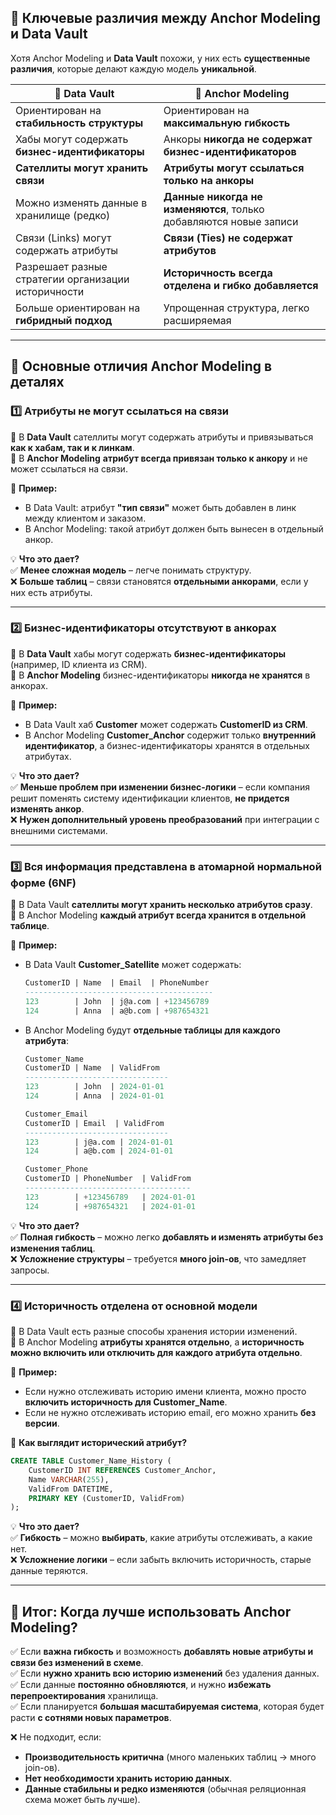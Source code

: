 ## **📌 Ключевые различия между Anchor Modeling и Data Vault**

Хотя Anchor Modeling и **Data Vault** похожи, у них есть **существенные различия**, которые делают каждую модель **уникальной**.

|🔹 **Data Vault**|🔹 **Anchor Modeling**|
|---|---|
|Ориентирован на **стабильность структуры**|Ориентирован на **максимальную гибкость**|
|Хабы могут содержать **бизнес-идентификаторы**|Анкоры **никогда не содержат бизнес-идентификаторов**|
|**Сателлиты могут хранить связи**|**Атрибуты могут ссылаться только на анкоры**|
|Можно изменять данные в хранилище (редко)|**Данные никогда не изменяются**, только добавляются новые записи|
|Связи (Links) могут содержать атрибуты|**Связи (Ties) не содержат атрибутов**|
|Разрешает разные стратегии организации историчности|**Историчность всегда отделена и гибко добавляется**|
|Больше ориентирован на **гибридный подход**|Упрощенная структура, легко расширяемая|

---

## **📌 Основные отличия Anchor Modeling в деталях**

### **1️⃣ Атрибуты не могут ссылаться на связи**

🔹 В **Data Vault** сателлиты могут содержать атрибуты и привязываться **как к хабам, так и к линкам**.  
🔹 В **Anchor Modeling** **атрибут всегда привязан только к анкору** и не может ссылаться на связи.

🔹 **Пример:**

- В Data Vault: атрибут **"тип связи"** может быть добавлен в линк между клиентом и заказом.
- В Anchor Modeling: такой атрибут должен быть вынесен в отдельный анкор.

💡 **Что это дает?**  
✅ **Менее сложная модель** – легче понимать структуру.  
❌ **Больше таблиц** – связи становятся **отдельными анкорами**, если у них есть атрибуты.

---

### **2️⃣ Бизнес-идентификаторы отсутствуют в анкорах**

🔹 В **Data Vault** хабы могут содержать **бизнес-идентификаторы** (например, ID клиента из CRM).  
🔹 В **Anchor Modeling** бизнес-идентификаторы **никогда не хранятся** в анкорах.

🔹 **Пример:**

- В Data Vault хаб **Customer** может содержать **CustomerID из CRM**.
- В Anchor Modeling **Customer_Anchor** содержит только **внутренний идентификатор**, а бизнес-идентификаторы хранятся в отдельных атрибутах.

💡 **Что это дает?**  
✅ **Меньше проблем при изменении бизнес-логики** – если компания решит поменять систему идентификации клиентов, **не придется изменять анкор**.  
❌ **Нужен дополнительный уровень преобразований** при интеграции с внешними системами.

---

### **3️⃣ Вся информация представлена в атомарной нормальной форме (6NF)**

🔹 В Data Vault **сателлиты могут хранить несколько атрибутов сразу**.  
🔹 В Anchor Modeling **каждый атрибут всегда хранится в отдельной таблице**.

🔹 **Пример:**

- В Data Vault **Customer_Satellite** может содержать:
    
    ```sql
    CustomerID | Name  | Email  | PhoneNumber
    ------------------------------------------
    123        | John  | j@a.com | +123456789
    124        | Anna  | a@b.com | +987654321
    ```
    
- В Anchor Modeling будут **отдельные таблицы для каждого атрибута**:
    
    ```sql
    Customer_Name  
    CustomerID | Name  | ValidFrom  
    --------------------------------
    123        | John  | 2024-01-01  
    124        | Anna  | 2024-01-01  
    ```
    
    ```sql
    Customer_Email  
    CustomerID | Email  | ValidFrom  
    --------------------------------
    123        | j@a.com | 2024-01-01  
    124        | a@b.com | 2024-01-01  
    ```
    
    ```sql
    Customer_Phone  
    CustomerID | PhoneNumber  | ValidFrom  
    -------------------------------------
    123        | +123456789   | 2024-01-01  
    124        | +987654321   | 2024-01-01  
    ```
    

💡 **Что это дает?**  
✅ **Полная гибкость** – можно легко **добавлять и изменять атрибуты без изменения таблиц**.  
❌ **Усложнение структуры** – требуется **много join-ов**, что замедляет запросы.

---

### **4️⃣ Историчность отделена от основной модели**

🔹 В Data Vault есть разные способы хранения истории изменений.  
🔹 В Anchor Modeling **атрибуты хранятся отдельно**, а **историчность можно включить или отключить для каждого атрибута отдельно**.

🔹 **Пример:**

- Если нужно отслеживать историю имени клиента, можно просто **включить историчность для Customer_Name**.
- Если не нужно отслеживать историю email, его можно хранить **без версии**.

🔹 **Как выглядит исторический атрибут?**

```sql
CREATE TABLE Customer_Name_History (
    CustomerID INT REFERENCES Customer_Anchor,
    Name VARCHAR(255),
    ValidFrom DATETIME,
    PRIMARY KEY (CustomerID, ValidFrom)
);
```

💡 **Что это дает?**  
✅ **Гибкость** – можно **выбирать**, какие атрибуты отслеживать, а какие нет.  
❌ **Усложнение логики** – если забыть включить историчность, старые данные теряются.

---

## **📌 Итог: Когда лучше использовать Anchor Modeling?**

✅ Если **важна гибкость** и возможность **добавлять новые атрибуты и связи без изменений в схеме**.  
✅ Если **нужно хранить всю историю изменений** без удаления данных.  
✅ Если данные **постоянно обновляются**, и нужно **избежать перепроектирования** хранилища.  
✅ Если планируется **большая масштабируемая система**, которая будет расти **с сотнями новых параметров**.

❌ Не подходит, если:

- **Производительность критична** (много маленьких таблиц → много join-ов).
- **Нет необходимости хранить историю данных**.
- **Данные стабильны и редко изменяются** (обычная реляционная схема может быть лучше).